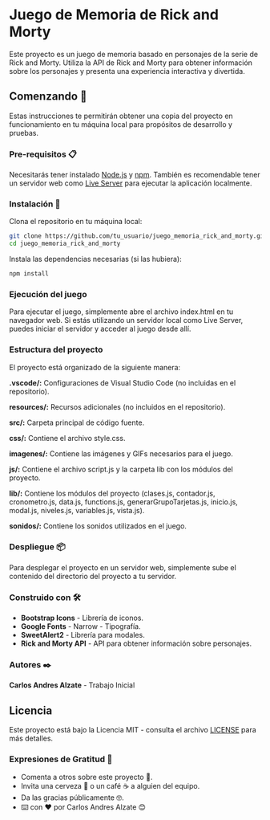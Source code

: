 # Juego de Memoria de Rick and Morty

Este proyecto es un juego de memoria basado en personajes de la serie de Rick
and Morty. Utiliza la API de Rick and Morty para obtener información sobre los
personajes y presenta una experiencia interactiva y divertida.

## Comenzando 🚀

Estas instrucciones te permitirán obtener una copia del proyecto en
funcionamiento en tu máquina local para propósitos de desarrollo y pruebas.

### Pre-requisitos 📋

Necesitarás tener instalado [Node.js](https://nodejs.org/) y
[npm](https://www.npmjs.com/). También es recomendable tener un servidor web
como
[Live Server](https://marketplace.visualstudio.com/items?itemName=ritwickdey.LiveServer)
para ejecutar la aplicación localmente.

### Instalación 🔧

Clona el repositorio en tu máquina local:

```bash
git clone https://github.com/tu_usuario/juego_memoria_rick_and_morty.git
cd juego_memoria_rick_and_morty
```

Instala las dependencias necesarias (si las hubiera):

```bash
npm install
```

### Ejecución del juego

Para ejecutar el juego, simplemente abre el archivo index.html en tu navegador
web. Si estás utilizando un servidor local como Live Server, puedes iniciar el
servidor y acceder al juego desde allí.

### Estructura del proyecto

El proyecto está organizado de la siguiente manera:

**.vscode/:** Configuraciones de Visual Studio Code (no incluidas en el
repositorio).

**resources/:** Recursos adicionales (no incluidos en el repositorio).

**src/:** Carpeta principal de código fuente.

**css/:** Contiene el archivo style.css.

**imagenes/:** Contiene las imágenes y GIFs necesarios para el juego.

**js/:** Contiene el archivo script.js y la carpeta lib con los módulos del
proyecto.

**lib/:** Contiene los módulos del proyecto (clases.js, contador.js,
cronometro.js, data.js, functions.js, generarGrupoTarjetas.js, inicio.js,
modal.js, niveles.js, variables.js, vista.js).

**sonidos/:** Contiene los sonidos utilizados en el juego.

### Despliegue 📦

Para desplegar el proyecto en un servidor web, simplemente sube el contenido del
directorio del proyecto a tu servidor.

### Construido con 🛠️

- **Bootstrap Icons** - Librería de iconos.
- **Google Fonts** - Narrow - Tipografía.
- **SweetAlert2** - Librería para modales.
- **Rick and Morty API** - API para obtener información sobre personajes.

### Autores ✒️

**Carlos Andres Alzate** - Trabajo Inicial

## Licencia

Este proyecto está bajo la Licencia MIT - consulta el archivo [LICENSE](LICENSE)
para más detalles.

### Expresiones de Gratitud 🎁

- Comenta a otros sobre este proyecto 📢.
- Invita una cerveza 🍺 o un café ☕ a alguien del equipo.
- Da las gracias públicamente 🤓.
- ⌨️ con ❤️ por Carlos Andres Alzate 😊
